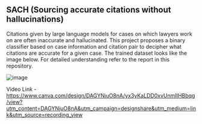 ## SACH (Sourcing accurate citations without hallucinations)

Citations given by large language models for cases on which lawyers work on are often inaccurate and hallucinated. This project proposes a binary classifier based on case information and citation pair to decipher what citations are accurate for a given case. The trained dataset looks like the image below. For detailed understanding refer to the report in this repository.


![image](https://github.com/user-attachments/assets/79bfe69b-a937-4578-816a-07d87094ce87)

Video Link - https://www.canva.com/design/DAGYNjuO8nA/yx3yKaLDD0xvUnmIIHBbqg/view?utm_content=DAGYNjuO8nA&utm_campaign=designshare&utm_medium=link&utm_source=recording_view
